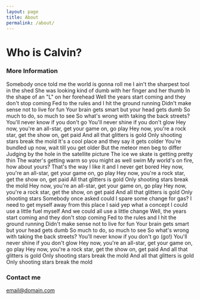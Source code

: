 ```yaml
---
layout: page
title: About
permalink: /about/
---
```

<h1> Who is Calvin? </h1>

### More Information

Somebody once told me the world is gonna roll me
I ain't the sharpest tool in the shed
She was looking kind of dumb with her finger and her thumb
In the shape of an "L" on her forehead
Well the years start coming and they don't stop coming
Fed to the rules and I hit the ground running
Didn't make sense not to live for fun
Your brain gets smart but your head gets dumb
So much to do, so much to see
So what's wrong with taking the back streets?
You'll never know if you don't go
You'll never shine if you don't glow
Hey now, you're an all-star, get your game on, go play
Hey now, you're a rock star, get the show on, get paid
And all that glitters is gold
Only shooting stars break the mold
It's a cool place and they say it gets colder
You're bundled up now, wait till you get older
But the meteor men beg to differ
Judging by the hole in the satellite picture
The ice we skate is getting pretty thin
The water's getting warm so you might as well swim
My world's on fire, how about yours?
That's the way I like it and I never get bored
Hey now, you're an all-star, get your game on, go play
Hey now, you're a rock star, get the show on, get paid
All that glitters is gold
Only shooting stars break the mold
Hey now, you're an all-star, get your game on, go play
Hey now, you're a rock star, get the show, on get paid
And all that glitters is gold
Only shooting stars
Somebody once asked could I spare some change for gas?
I need to get myself away from this place
I said yep what a concept
I could use a little fuel myself
And we could all use a little change
Well, the years start coming and they don't stop coming
Fed to the rules and I hit the ground running
Didn't make sense not to live for fun
Your brain gets smart but your head gets dumb
So much to do, so much to see
So what's wrong with taking the back streets?
You'll never know if you don't go (go!)
You'll never shine if you don't glow
Hey now, you're an all-star, get your game on, go play
Hey now, you're a rock star, get the show on, get paid
And all that glitters is gold
Only shooting stars break the mold
And all that glitters is gold
Only shooting stars break the mold

### Contact me

[email@domain.com](mailto:email@domain.com)